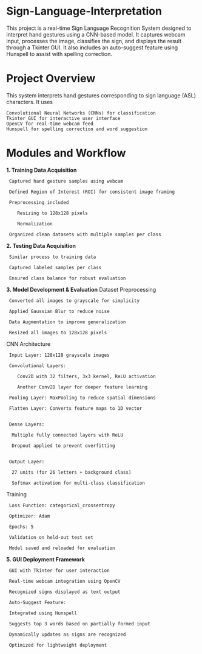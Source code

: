 # Sign-Language-Interpretation
This project is a real-time Sign Language Recognition System designed to interpret hand gestures using a CNN-based model. It captures webcam input, processes the image, classifies the sign, and displays the result through a Tkinter GUI. It also includes an auto-suggest feature using Hunspell to assist with spelling correction.

# Project Overview

This system interprets hand gestures corresponding to sign language (ASL) characters. It uses

    Convolutional Neural Networks (CNNs) for classification
    Tkinter GUI for interactive user interface
    OpenCV for real-time webcam feed
    Hunspell for spelling correction and word suggestion
# Modules and Workflow
**1. Training Data Acquisition**

     Captured hand gesture samples using webcam
     
     Defined Region of Interest (ROI) for consistent image framing
     
     Preprocessing included
   
        Resizing to 128x128 pixels
   
        Normalization
      
     Organized clean datasets with multiple samples per class

**2. Testing Data Acquisition**

     Similar process to training data
     
     Captured labeled samples per class
     
     Ensured class balance for robust evaluation
   
**3. Model Development & Evaluation**
   Dataset Preprocessing
   
     Converted all images to grayscale for simplicity

     Applied Gaussian Blur to reduce noise

     Data Augmentation to improve generalization

     Resized all images to 128x128 pixels
   

   CNN Architecture

     Input Layer: 128x128 grayscale images
   
     Convolutional Layers:

        Conv2D with 32 filters, 3x3 kernel, ReLU activation

        Another Conv2D layer for deeper feature learning

     Pooling Layer: MaxPooling to reduce spatial dimensions

     Flatten Layer: Converts feature maps to 1D vector
   

     Dense Layers:

      Multiple fully connected layers with ReLU

      Dropout applied to prevent overfitting
   

     Output Layer:

      27 units (for 26 letters + background class)

      Softmax activation for multi-class classification
   

   Training

     Loss Function: categorical_crossentropy

     Optimizer: Adam

     Epochs: 5

     Validation on held-out test set

     Model saved and reloaded for evaluation

**5. GUI Deployment Framework**

     GUI with Tkinter for user interaction

     Real-time webcam integration using OpenCV

     Recognized signs displayed as text output

     Auto-Suggest Feature:

     Integrated using Hunspell

     Suggests top 3 words based on partially formed input

     Dynamically updates as signs are recognized

     Optimized for lightweight deployment
